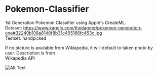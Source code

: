 # Pokemon-Classifier
1st Generation Pokemon Classifier using Apple's CreateML. <br>
Dataset: https://www.kaggle.com/thedagger/pokemon-generation-one#32240b108a8140f8b31c495166fc453c.jpg <br>
Testset: handpicked <br>

If no picture is available from Wikiapedia, it will default to taken photo by user. Description is from<br>
Wikapedia API 

![Alt Text](https://github.com/DantesHub/Pokemon-Classifier/blob/master/gif.gif)
